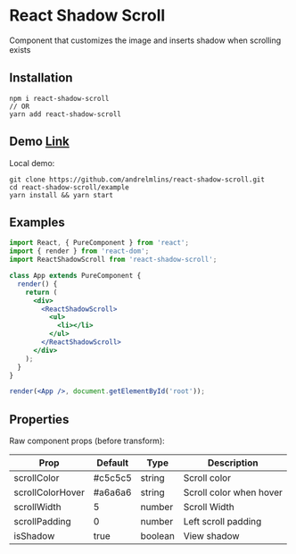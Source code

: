 # React Shadow Scroll

Component that customizes the image and inserts shadow when scrolling exists

## Installation

```
npm i react-shadow-scroll
// OR
yarn add react-shadow-scroll
```

## Demo [Link](https://react-shadow-scroll.now.sh/)

Local demo:

```
git clone https://github.com/andrelmlins/react-shadow-scroll.git
cd react-shadow-scroll/example
yarn install && yarn start
```

## Examples

```jsx
import React, { PureComponent } from 'react';
import { render } from 'react-dom';
import ReactShadowScroll from 'react-shadow-scroll';

class App extends PureComponent {
  render() {
    return (
      <div>
        <ReactShadowScroll>
          <ul>
            <li></li>
          </ul>
        </ReactShadowScroll>
      </div>
    );
  }
}

render(<App />, document.getElementById('root'));
```

## Properties

Raw component props (before transform):

| Prop  | Default  | Type  | Description  |
|---|---|---|---|
| scrollColor | #c5c5c5 | string | Scroll color |
| scrollColorHover | #a6a6a6 | string | Scroll color when hover |
| scrollWidth | 5 | number | Scroll Width |
| scrollPadding | 0 | number | Left scroll padding |
| isShadow | true | boolean | View shadow |